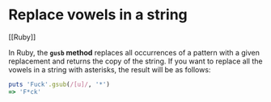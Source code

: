 # Replace vowels in a string
[[Ruby]]

In Ruby, the **`gusb` method** replaces all occurrences of a pattern with a given replacement and returns the copy of the string. If you want to replace all the vowels in a string with asterisks, the result will be as follows:

```ruby
puts 'Fuck'.gsub(/[u]/, '*')
=> 'F*ck'
```